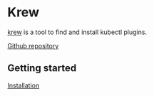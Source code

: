# Krew

[krew](https://krew.sigs.k8s.io/) is a tool to find and install kubectl plugins.

[Github repository](https://github.com/kubernetes-sigs/krew/)

## Getting started

[Installation](https://krew.sigs.k8s.io/docs/user-guide/setup/install/)
